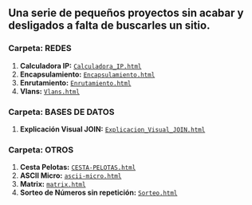 ## Una serie de pequeños proyectos sin acabar y desligados a falta de buscarles un sitio.

### **Carpeta: REDES**

1.  **Calculadora IP:**
    [`Calculadora_IP.html`](https://soyunomas.github.io/pequenos-proyectos/REDES/Calculadora_IP.html)
2.  **Encapsulamiento:**
    [`Encapsulamiento.html`](https://soyunomas.github.io/pequenos-proyectos/REDES/Encapsulamiento.html)
3.  **Enrutamiento:**
    [`Enrutamiento.html`](https://soyunomas.github.io/pequenos-proyectos/REDES/Enrutamiento.html)
4.  **Vlans:**
    [`Vlans.html`](https://soyunomas.github.io/pequenos-proyectos/REDES/Vlans.html)


### **Carpeta: BASES DE DATOS**

1.  **Explicación Visual JOIN:**
    [`Explicacion_Visual_JOIN.html`](https://soyunomas.github.io/pequenos-proyectos/BASES%20DE%20DATOS/Funcionamiento_JOIN-Visual.html)
 
### **Carpeta: OTROS**

1.  **Cesta Pelotas:**
    [`CESTA-PELOTAS.html`](https://soyunomas.github.io/pequenos-proyectos/OTROS/CESTA-PELOTAS.html)
2.  **ASCII Micro:**
    [`ascii-micro.html`](https://soyunomas.github.io/pequenos-proyectos/OTROS/ascii-micro.html)
3.  **Matrix:**
    [`matrix.html`](https://soyunomas.github.io/pequenos-proyectos/OTROS/matrix.html)
4.  **Sorteo de Números sin repetición:**
    [`Sorteo.html`](https://soyunomas.github.io/pequenos-proyectos/OTROS/Sorteo.html)
